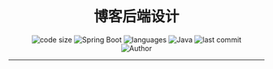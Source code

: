 <h1 align="center">博客后端设计</h1>
<p align="center">
  <img src="https://img.shields.io/github/languages/code-size/JavaBo14/Bo" alt="code size"/>
  <img src="https://img.shields.io/badge/Spring%20Boot-2.5.4-brightgreen" alt="Spring Boot"/>
  <img src="https://img.shields.io/github/languages/count/JavaBo14/Bo" alt="languages"/>
  <img src="https://img.shields.io/badge/Java-8-blue" alt="Java"/>
  <img src="https://img.shields.io/github/last-commit/JavaBo14/Bo" alt="last commit"/><br>
  <img src="https://img.shields.io/badge/Author-Bo-orange" alt="Author" />
</p>
<hr>
